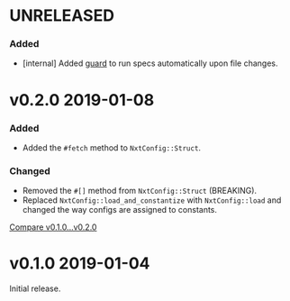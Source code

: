 # UNRELEASED

### Added

- [internal] Added [guard](https://github.com/guard/guard) to run specs automatically upon file changes.

# v0.2.0 2019-01-08

### Added

- Added the `#fetch` method to `NxtConfig::Struct`.

### Changed

- Removed the `#[]` method from `NxtConfig::Struct` (BREAKING).
- Replaced `NxtConfig::load_and_constantize` with `NxtConfig::load` and changed the way configs are assigned to constants.

[Compare v0.1.0...v0.2.0](https://github.com/nxt-insurance/nxt_config/compare/v0.1.0...v0.2.0)

# v0.1.0 2019-01-04

Initial release.
